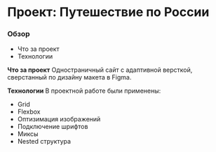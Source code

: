 # Проект: Путешествие по России

### Обзор

- Что за проект
- Технологии

**Что за проект**
Одностраничный сайт с адаптивной версткой, сверстанный по дизайну макета в Figma.

**Технологии**
В проектной работе были применены:

- Grid
- Flexbox
- Оптизимация изображений
- Подключение шрифтов
- Миксы
- Nested структура
